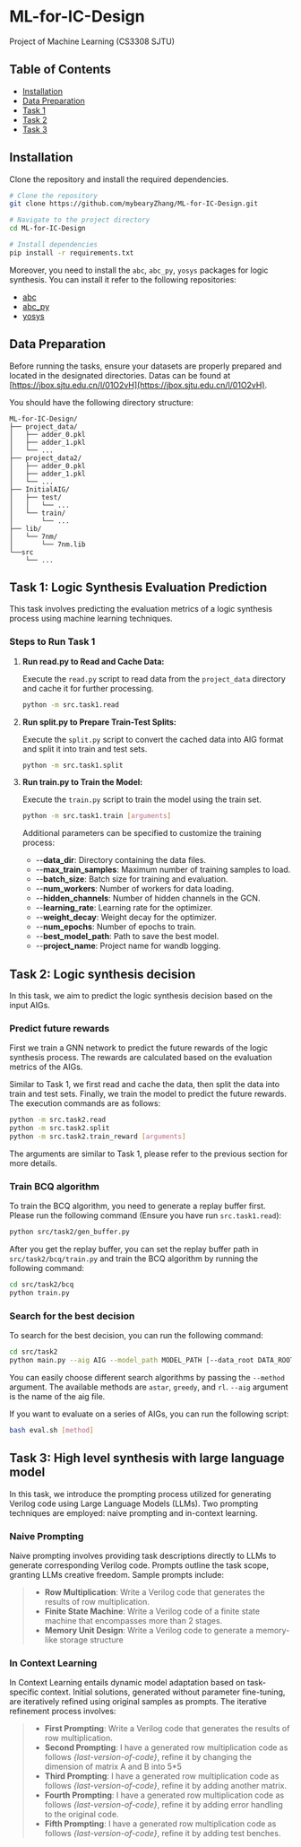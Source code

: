 # ML-for-IC-Design
Project of Machine Learning (CS3308 SJTU)



## Table of Contents

- [Installation](#installation)
- [Data Preparation](#data-preparation)
- [Task 1](#task-1-logic-synthesis-evaluation-prediction)
- [Task 2](#task-2-logic-synthesis-decision)
- [Task 3](#task-3-high-level-synthesis-with-large-language-model)


## Installation

Clone the repository and install the required dependencies.

```bash
# Clone the repository
git clone https://github.com/mybearyZhang/ML-for-IC-Design.git

# Navigate to the project directory
cd ML-for-IC-Design

# Install dependencies
pip install -r requirements.txt
```

Moreover, you need to install the `abc`, `abc_py`, `yosys` packages for logic synthesis. You can install it refer to the following repositories:

- [abc](https://github.com/berkeley-abc/abc)
- [abc_py](https://github.com/krzhu/abc_py)
- [yosys](https://github.com/YosysHQ/yosys)

## Data Preparation
Before running the tasks, ensure your datasets are properly prepared and located in the designated directories. Datas can be found at [https://jbox.sjtu.edu.cn/l/01O2vH](https://jbox.sjtu.edu.cn/l/01O2vH).

You should have the following directory structure:

```plaintext
ML-for-IC-Design/
├── project_data/
│   ├── adder_0.pkl
│   ├── adder_1.pkl
│   └── ...
├── project_data2/
│   ├── adder_0.pkl
│   ├── adder_1.pkl
│   └── ...
├── InitialAIG/
│   ├── test/
│   │   └── ...
│   └── train/
│       └── ...
├── lib/
│   └── 7nm/
│       └── 7nm.lib
└──src
    └── ...
```

## Task 1: Logic Synthesis Evaluation Prediction

This task involves predicting the evaluation metrics of a logic synthesis process using machine learning techniques. 

### Steps to Run Task 1

1. **Run read.py to Read and Cache Data:**

   Execute the `read.py` script to read data from the `project_data` directory and cache it for further processing.

   ```bash
   python -m src.task1.read
   ```

2. **Run split.py to Prepare Train-Test Splits:** 

   Execute the `split.py` script to convert the cached data into AIG format and split it into train and test sets.

   ```bash
   python -m src.task1.split
   ```

3. **Run train.py to Train the Model:**

   Execute the `train.py` script to train the model using the train set.

   ```bash
   python -m src.task1.train [arguments]
   ```

    Additional parameters can be specified to customize the training process:

    + --**data_dir**: Directory containing the data files.
    + --**max_train_samples**: Maximum number of training samples to load.
    + --**batch_size**: Batch size for training and evaluation.
    + --**num_workers**: Number of workers for data loading.
    + --**hidden_channels**: Number of hidden channels in the GCN.
    + --**learning_rate**: Learning rate for the optimizer.
    + --**weight_decay**: Weight decay for the optimizer.
    + --**num_epochs**: Number of epochs to train.
    + --**best_model_path**: Path to save the best model.
    + --**project_name**: Project name for wandb logging.



## Task 2: Logic synthesis decision
In this task, we aim to predict the logic synthesis decision based on the input AIGs. 

### Predict future rewards
First we train a GNN network to predict the future rewards of the logic synthesis process. The rewards are calculated based on the evaluation metrics of the AIGs.

Similar to Task 1, we first read and cache the data, then split the data into train and test sets. Finally, we train the model to predict the future rewards. The execution commands are as follows:

```bash
python -m src.task2.read
python -m src.task2.split
python -m src.task2.train_reward [arguments]
```

The arguments are similar to Task 1, please refer to the previous section for more details.

### Train BCQ algorithm

To train the BCQ algorithm, you need to generate a replay buffer first. Please run the following command (Ensure you have run `src.task1.read`):

```bash
python src/task2/gen_buffer.py
```

After you get the replay buffer, you can set the replay buffer path in `src/task2/bcq/train.py` and train the BCQ algorithm by running the following command:

```bash
cd src/task2/bcq
python train.py
```

### Search for the best decision

To search for the best decision, you can run the following command:

```bash
cd src/task2
python main.py --aig AIG --model_path MODEL_PATH [--data_root DATA_ROOT] [--method {astar,greedy,rl}]
```

You can easily choose different search algorithms by passing the `--method` argument. The available methods are `astar`, `greedy`, and `rl`. `--aig` argument is the name of the aig file.

If you want to evaluate on a series of AIGs, you can run the following script:

```bash
bash eval.sh [method]
```

## Task 3: High level synthesis with large language model
In this task, we introduce the prompting process utilized for generating Verilog code using Large Language Models (LLMs). Two prompting techniques are employed: naive prompting and in-context learning.

### Naive Prompting
Naive prompting involves providing task descriptions directly to LLMs to generate corresponding Verilog code. Prompts outline the task scope, granting LLMs creative freedom. Sample prompts include:

> + **Row Multiplication**: Write a Verilog code that generates the results of row multiplication.
> + **Finite State Machine**: Write a Verilog code of a finite state machine that encompasses more
than 2 stages.
> + **Memory Unit Design**: Write a Verilog code to generate a memory-like storage structure

### In Context Learning
In Context Learning entails dynamic model adaptation based on task-specific context. Initial solutions, generated without parameter fine-tuning, are iteratively refined using original samples as prompts. The iterative refinement process involves:

> + **First Prompting**: Write a Verilog code that generates the results of row multiplication.
> + **Second Prompting**: I have a generated row multiplication code as follows *{last-version-of-code}*, refine it by changing the dimension of matrix A and B into 5*5 
> + **Third Prompting**: I have a generated row multiplication code as follows *{last-version-of-code}*, refine it by adding another matrix.
> + **Fourth Prompting**: I have a generated row multiplication code as follows *{last-version-of-code}*, refine it by adding error handling to the original code.
> + **Fifth Prompting**: I have a generated row multiplication code as follows *{last-version-of-code}*, refine it by adding test benches.